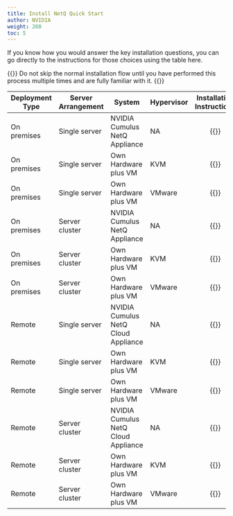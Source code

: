 ```yaml
---
title: Install NetQ Quick Start
author: NVIDIA
weight: 260
toc: 5
---
```

If you know how you would answer the key installation questions, you can go directly to the instructions for those choices using the table here.

{{<notice info>}}
Do not skip the normal installation flow until you have performed this process multiple times and are fully familiar with it.
{{</notice>}}

| Deployment Type | Server Arrangement | System | Hypervisor | Installation Instructions |
| --- | --- | --- | --- | :---: |
| On premises | Single server | NVIDIA Cumulus NetQ Appliance | NA | {{<link title="Install the NetQ On-premises Appliance" text="Start Install" >}} |
| On premises | Single server | Own Hardware plus VM | KVM | {{<link title="Set Up Your KVM Virtual Machine for a Single On-premises Server" text="Start Install" >}} |
| On premises | Single server | Own Hardware plus VM | VMware | {{<link title="Set Up Your VMware Virtual Machine for a Single On-premises Server" text="Start Install" >}} |
| On premises | Server cluster | NVIDIA Cumulus NetQ Appliance | NA | {{<link title="Install a NetQ On-premises Appliance Cluster" text="Start Install" >}} |
| On premises | Server cluster | Own Hardware plus VM | KVM | {{<link title="Set Up Your KVM Virtual Machine for an On-premises Server Cluster" text="Start Install" >}} |
| On premises | Server cluster | Own Hardware plus VM | VMware | {{<link title="Set Up Your VMware Virtual Machine for an On-premises Server Cluster" text="Start Install" >}} |
| Remote | Single server | NVIDIA Cumulus NetQ Cloud Appliance | NA | {{<link title="Install the NetQ Cloud Appliance" text="Start Install" >}} |
| Remote | Single server | Own Hardware plus VM | KVM | {{<link title="Set Up Your KVM Virtual Machine for a Single Remote Server" text="Start Install" >}} |
| Remote | Single server | Own Hardware plus VM | VMware | {{<link title="Set Up Your VMware Virtual Machine for a Single Remote Server" text="Start Install" >}} |
| Remote | Server cluster | NVIDIA Cumulus NetQ Cloud Appliance | NA | {{<link title="Install the NetQ Cloud Appliance" text="Start Install" >}} |
| Remote | Server cluster | Own Hardware plus VM | KVM | {{<link title="Set Up Your KVM Virtual Machine for a Remote Server Cluster" text="Start Install" >}} |
| Remote | Server cluster | Own Hardware plus VM | VMware | {{<link title="Set Up Your VMware Virtual Machine for a Remote Server Cluster" text="Start Install" >}} |